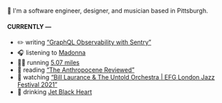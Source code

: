 👋 I'm a software engineer, designer, and musician based in Pittsburgh.

#### CURRENTLY —

* ✏️ writing [“GraphQL Observability with Sentry”](https://www.amoscato.com/journal/graphql-observability/)
* 🎧 listening to [Madonna](https://www.last.fm/music/Madonna/_/Vogue)
* 🏃‍♂️ running [5.07 miles](https://www.strava.com/activities/6160167279)
* 📘 reading [“The Anthropocene Reviewed”](https://www.goodreads.com/book/show/55145261-the-anthropocene-reviewed)
* 🍿 watching [“Bill Laurance &amp; The Untold Orchestra | EFG London Jazz Festival 2021”](https://youtu.be/W626yZi15js)
* 🍺 drinking [Jet Black Heart](https://untappd.com/user/namoscato/checkin/1115724077)
